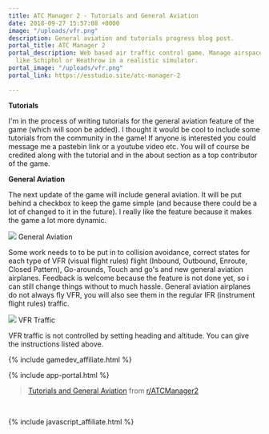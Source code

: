 ```yaml
---
title: ATC Manager 2 - Tutorials and General Aviation
date: 2018-09-27 15:57:08 +0000
image: "/uploads/vfr.png"
description: General aviation and tutorials progress blog post.
portal_title: ATC Manager 2
portal_description: Web based air traffic control game. Manage airspace of busy airports
  like Schiphol or Heathrow in a realistic simulator.
portal_image: "/uploads/vfr.png"
portal_link: https://esstudio.site/atc-manager-2

---
```

**Tutorials**

I'm in the process of writing tutorials for the general aviation feature of the game (which will soon be added). I thought it would be cool to include some tutorials from the community in the game! If anyone is interested you could message me a pastebin link or a youtube video etc. You will of course be credited along with the tutorial and in the about section as a top contributor of the game.

**General Aviation**

The next update of the game will include general aviation. It will be put behind a checkbox to keep the game simple (and because there could be a lot of changed to it in the future). I really like the feature because it makes the game a lot more dynamic.

![](/uploads/vfr.png)
General Aviation

Some work needs to to be put in to collision avoidance, correct states for each type of VFR (visual flight rules) flight (Inbound, Outbound, Enroute, Closed Pattern), Go-arounds, Touch and go's and new general aviation airplanes. Feedback is welcome because the feature is not done yet, so i can still change things without to much hassle. General aviation airplanes do not always fly VFR, you will also see them in the regular IFR (instrument flight rules) traffic.

![](/uploads/vfrpanel.png)
VFR Traffic

VFR traffic is not controlled by setting heading and altitude. You can give the instructions listed above.

{% include gamedev_affiliate.html %}

{% include app-portal.html %}

<blockquote class="reddit-card" data-card-created="1538064249"><a href="https://www.reddit.com/r/ATCManager2/comments/9jb89w/tutorials_and_general_aviation/">Tutorials and General Aviation</a> from <a href="http://www.reddit.com/r/ATCManager2">r/ATCManager2</a></blockquote>
<script async src="//embed.redditmedia.com/widgets/platform.js" charset="UTF-8"></script>

<br>

{% include javascript_affiliate.html %}
